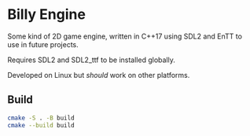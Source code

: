 # Billy Engine

Some kind of 2D game engine, written in C++17 using SDL2 and EnTT to use in future projects.

Requires SDL2 and SDL2_ttf to be installed globally.

Developed on Linux but _should_ work on other platforms.

## Build

```sh
cmake -S . -B build
cmake --build build
```
